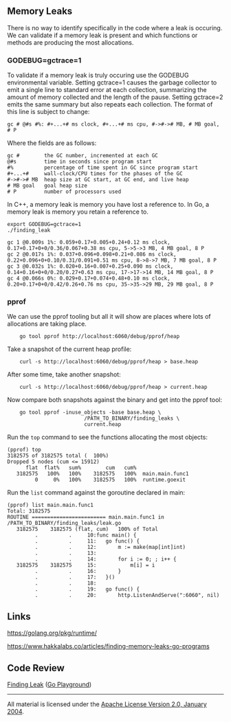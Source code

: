 ## Memory Leaks

There is no way to identify specifically in the code where a leak is occuring. We can validate if a memory leak is present and which functions or methods are producing the most allocations.

### GODEBUG=gctrace=1

To validate if a memory leak is truly occuring use the GODEBUG environmental variable. Setting gctrace=1 causes the garbage collector to emit a single line to standard error at each collection, summarizing the amount of memory collected and the length of the pause. Setting gctrace=2 emits the same summary but also repeats each collection. The format of this line is subject to change:

    gc # @#s #%: #+...+# ms clock, #+...+# ms cpu, #->#-># MB, # MB goal, # P

Where the fields are as follows:

    gc #        the GC number, incremented at each GC
    @#s         time in seconds since program start
    #%          percentage of time spent in GC since program start
    #+...+#     wall-clock/CPU times for the phases of the GC
    #->#-># MB  heap size at GC start, at GC end, and live heap
    # MB goal   goal heap size
    # P         number of processors used

In C++, a memory leak is memory you have lost a reference to.
In Go, a memory leak is memory you retain a reference to.

    export GODEBUG=gctrace=1
    ./finding_leak

    gc 1 @0.009s 1%: 0.059+0.17+0.005+0.24+0.12 ms clock, 0.17+0.17+0+0/0.36/0.067+0.38 ms cpu, 5->5->3 MB, 4 MB goal, 8 P
    gc 2 @0.017s 1%: 0.037+0.096+0.098+0.21+0.086 ms clock, 0.22+0.096+0+0.10/0.31/0.091+0.51 ms cpu, 8->8->7 MB, 7 MB goal, 8 P
    gc 3 @0.032s 1%: 0.020+0.16+0.007+0.25+0.090 ms clock, 0.14+0.16+0+0/0.20/0.27+0.63 ms cpu, 17->17->14 MB, 14 MB goal, 8 P
    gc 4 @0.066s 0%: 0.029+0.17+0.074+0.48+0.10 ms clock, 0.20+0.17+0+0/0.42/0.26+0.76 ms cpu, 35->35->29 MB, 29 MB goal, 8 P

### pprof

We can use the pprof tooling but all it will show are places where lots of allocations are taking place.

		go tool pprof http://localhost:6060/debug/pprof/heap

Take a snapshot of the current heap profile:

		curl -s http://localhost:6060/debug/pprof/heap > base.heap

After some time, take another snapshot:

		curl -s http://localhost:6060/debug/pprof/heap > current.heap

Now compare both snapshots against the binary and get into the pprof tool:

		go tool pprof -inuse_objects -base base.heap \
                             /PATH_TO_BINARY/finding_leaks \
                             current.heap

Run the `top` command to see the functions allocating the most objects:

    (pprof) top
    3182575 of 3182575 total (  100%)
    Dropped 5 nodes (cum <= 15912)
          flat  flat%   sum%        cum   cum%
       3182575   100%   100%    3182575   100%  main.main.func1
             0     0%   100%    3182575   100%  runtime.goexit

Run the `list` command against the goroutine declared in main:

    (pprof) list main.main.func1
    Total: 3182575
    ROUTINE ======================== main.main.func1 in /PATH_TO_BINARY/finding_leaks/leak.go
       3182575    3182575 (flat, cum)   100% of Total
             .          .     10:func main() {
             .          .     11:	go func() {
             .          .     12:		m := make(map[int]int)
             .          .     13:
             .          .     14:		for i := 0; ; i++ {
       3182575    3182575     15:			m[i] = i
             .          .     16:		}
             .          .     17:	}()
             .          .     18:
             .          .     19:	go func() {
             .          .     20:		http.ListenAndServe(":6060", nil)

## Links

https://golang.org/pkg/runtime/

https://www.hakkalabs.co/articles/finding-memory-leaks-go-programs

## Code Review

[Finding Leak](leak.go) ([Go Playground](https://play.golang.org/p/_CbgE89cyO))
___
All material is licensed under the [Apache License Version 2.0, January 2004](http://www.apache.org/licenses/LICENSE-2.0).
